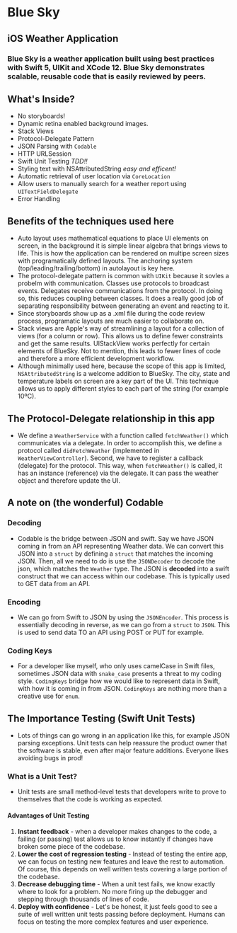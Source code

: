 # Blue Sky
## iOS Weather Application

### Blue Sky is a weather application built using best practices with Swift 5, UIKit and XCode 12.  Blue Sky demonstrates scalable, reusable code that is easily reviewed by peers. 


## What's Inside?

- No storyboards! 
- Dynamic retina enabled background images. 
- Stack Views
- Protocol-Delegate Pattern
- JSON Parsing with `Codable`
- HTTP URLSession
- Swift Unit Testing _TDD!!_
- Styling text with NSAttributedString _easy and efficent!_ 
- Automatic retrieval of user location via `CoreLocation`
- Allow users to manually search for a weather report using `UITextFieldDelegate`
- Error Handling

## Benefits of the techniques used here

- Auto layout uses mathematical equations to place UI elements on screen, in the background it is 
simple linear algebra that brings views to life. This is how the application can be rendered on 
multipe screen sizes with programatically defined layouts. The anchoring system 
(top/leading/trailing/bottom) in autolayout is key here. 
- The protocol-delegate pattern is common with `UIKit` because it sovles a probelm with communication.  Classes use protocols
to broadcast events.  Delegates receive communications from the protocol. In doing so, this reduces coupling between classes. It 
does a really good job of separating responsibility between generating an event and reacting to it. 
- Since storyboards show up as a .xml file during the code review process, programatic layouts are much 
easier to collaborate on. 
- Stack views are Apple's way of streamlining a layout for a collection of views (for a column or row). 
This allows us to define fewer constraints and get the same results. UIStackView works perfectly for 
certain elements of BlueSky. Not to mention, this leads to fewer lines of code and therefore a more
efficient development workflow.
- Although minimally used here, because the scope of this app is limited, `NSAttributedString` is a welcome
addition to BlueSky.  The city, state and temperature labels on screen are a key part of the UI. This technique
allows us to apply different styles to each part of the string (for example 10ºC). 


## The Protocol-Delegate relationship in this app

- We define a `WeatherService` with a function called `fetchWeather()` which communicates via a delegate.
In order to accomplish this, we define a protocol called `didFetchWeather` (implemented in `WeatherViewController`).
Second, we have to register a callback (delegate) for the protocol. This way, when `fetchWeather()` is called, 
it has an instance (reference) via the delegate.  It can pass the weather object and therefore update the UI.

## A note on (the wonderful) Codable
### Decoding
- Codable is the bridge between JSON and swift.  Say we have JSON coming in from an API representing Weather data. We can convert this JSON into a `struct` by 
defining a `struct` that matches the incoming JSON.  Then, all we need to do is use the `JSONDecoder` to decode the json, which matches the `Weather` type. The 
JSON is **decoded** into a swift construct that we can access within our codebase. This is typically used to GET data from an API. 

### Encoding
- We can go from Swift to JSON by using the `JSONEncoder`. This process is essentially decoding in reverse, as we can go from a `struct` to `JSON`. This is used to send data TO an API using POST or PUT for example. 

### Coding Keys
- For a developer like myself, who only uses camelCase in Swift files, sometimes JSON data with `snake_case` presents a threat to my coding style.  `CodingKeys` bridge how we would like to represent data in Swift, with how it is coming in from JSON. `CodingKeys` are nothing more than a creative use for `enum`. 

## The Importance Testing (Swift Unit Tests)
- Lots of things can go wrong in an application like this, for example JSON parsing exceptions.  Unit tests can help reassure the product owner that the software is stable, even after major feature additions.  Everyone likes avoiding bugs in prod! 

### What is a Unit Test? 
- Unit tests are small method-level tests that developers write to prove to themselves that the code is working as expected. 

#### Advantages of Unit Testing
1. **Instant feedback** - when a developer makes changes to the code, a failing (or passing) test allows us to know instantly if changes have broken some piece of the codebase. 
1. **Lower the cost of regression testing** - Instead of testing the entire app, we can focus on testing new features and leave the rest to automation. Of course, this depends on well written tests covering a large portion of the codebase.
1. **Decrease debugging time** - When a unit test fails, we know exactly where to look for a problem. No more firing up the debugger and stepping through thousands of lines of code.
1. **Deploy with confidence** - Let's be honest, it just feels good to see a suite of well written unit tests passing before deployment. Humans can focus on testing the more complex features and user experience. 
